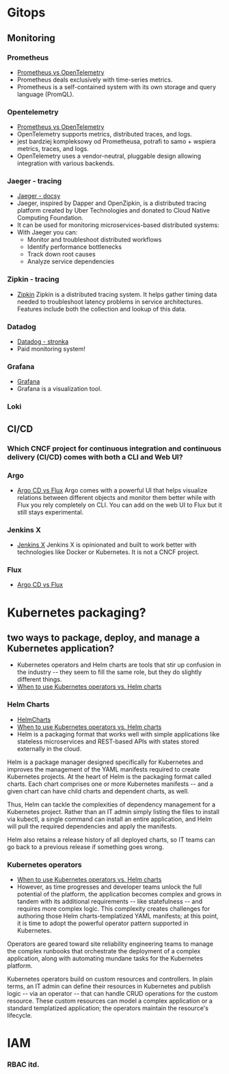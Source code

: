 
# Gitops
## Monitoring
### Prometheus 
- [Prometheus vs OpenTelemetry](https://signoz.io/blog/opentelemetry-vs-prometheus/)
- Prometheus deals exclusively with time-series metrics.
- Prometheus is a self-contained system with its own storage and query language (PromQL).

### Opentelemetry 
- [Prometheus vs OpenTelemetry](https://signoz.io/blog/opentelemetry-vs-prometheus/)
- OpenTelemetry supports metrics, distributed traces, and logs.
- jest bardziej kompleksowy od Prometheusa, potrafi to samo + wspiera metrics, traces, and logs.
- OpenTelemetry uses a vendor-neutral, pluggable design allowing integration with various backends.

### Jaeger - tracing
- [Jaeger - docsy](https://www.jaegertracing.io/docs/2.2/)
- Jaeger, inspired by Dapper and OpenZipkin, is a distributed tracing platform created by Uber Technologies and donated to Cloud Native Computing Foundation. 
- It can be used for monitoring microservices-based distributed systems:
- With Jaeger you can: 
    - Monitor and troubleshoot distributed workflows
    - Identify performance bottlenecks
    - Track down root causes
    - Analyze service dependencies

### Zipkin - tracing
- [Zipkin](https://zipkin.io/)
Zipkin is a distributed tracing system. It helps gather timing data needed to troubleshoot latency problems in service architectures. Features include both the collection and lookup of this data.

### Datadog 
- [Datadog - stronka](https://www.datadoghq.com/)
- Paid monitoring system!

### Grafana
- [Grafana](https://grafana.com/grafana/)
- Grafana is a visualization tool.

### Loki

## CI/CD
### Which CNCF project for continuous integration and continuous delivery (CI/CD) comes with both a CLI and Web UI?
### Argo
- [Argo CD vs Flux](https://rajputvaibhav.medium.com/argo-cd-vs-flux-cd-right-gitops-tool-for-your-kubernetes-cluster-c71cff489d26)
Argo comes with a powerful UI that helps visualize relations between different objects and monitor them better while with Flux you rely completely on CLI. You can add on the web UI to Flux but it still stays experimental.

### Jenkins X
- [Jenkins X](https://jenkins-x.io/)
Jenkins X is opinionated and built to work better with technologies like Docker or Kubernetes. It is not a CNCF project.

### Flux
- [Argo CD vs Flux](https://rajputvaibhav.medium.com/argo-cd-vs-flux-cd-right-gitops-tool-for-your-kubernetes-cluster-c71cff489d26)


# Kubernetes packaging?
## two ways to package, deploy, and manage a Kubernetes application?
- Kubernetes operators and Helm charts are tools that stir up confusion in the industry -- they seem to fill the same role, but they do slightly different things.
- [When to use Kubernetes operators vs. Helm charts](https://www.techtarget.com/searchitoperations/tip/When-to-use-Kubernetes-operators-vs-Helm-charts)

### Helm Charts  
- [HelmCharts](https://helm.sh/docs/topics/charts/)
- [When to use Kubernetes operators vs. Helm charts](https://www.techtarget.com/searchitoperations/tip/When-to-use-Kubernetes-operators-vs-Helm-charts)
- Helm is a packaging format that works well with simple applications like stateless microservices and REST-based APIs with states stored externally in the cloud.
  
Helm is a package manager designed specifically for Kubernetes and improves the management of the YAML manifests required to create Kubernetes projects. At the heart of Helm is the packaging format called charts. Each chart comprises one or more Kubernetes manifests -- and a given chart can have child charts and dependent charts, as well.
  
Thus, Helm can tackle the complexities of dependency management for a Kubernetes project. Rather than an IT admin simply listing the files to install via kubectl, a single command can install an entire application, and Helm will pull the required dependencies and apply the manifests.
  
Helm also retains a release history of all deployed charts, so IT teams can go back to a previous release if something goes wrong.

### Kubernetes operators
- [When to use Kubernetes operators vs. Helm charts](https://www.techtarget.com/searchitoperations/tip/When-to-use-Kubernetes-operators-vs-Helm-charts)
- However, as time progresses and developer teams unlock the full potential of the platform, the application becomes complex and grows in tandem with its additional requirements -- like statefulness -- and requires more complex logic. This complexity creates challenges for authoring those Helm charts-templatized YAML manifests; at this point, it is time to adopt the powerful operator pattern supported in Kubernetes.
   
Operators are geared toward site reliability engineering teams to manage the complex runbooks that orchestrate the deployment of a complex application, along with automating mundane tasks for the Kubernetes platform.
  
Kubernetes operators build on custom resources and controllers. In plain terms, an IT admin can define their resources in Kubernetes and publish logic -- via an operator -- that can handle CRUD operations for the custom resource. These custom resources can model a complex application or a standard templatized application; the operators maintain the resource's lifecycle.



# IAM 
### RBAC itd.